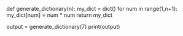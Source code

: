 def generate_dictionary(n):
  my_dict = dict()
  for num in range(1,n+1):
      my_dict[num] = num * num
  return my_dict

output = generate_dictionary(7)
print(output)